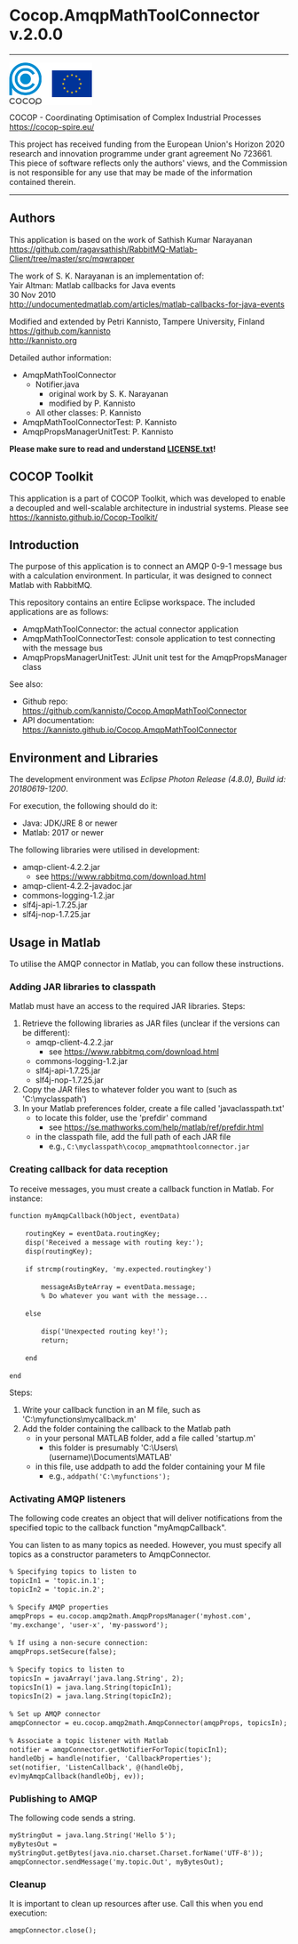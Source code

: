 
Cocop.AmqpMathToolConnector v.2.0.0
===================================

---

<img src="logos.png" alt="COCOP and EU" style="display:block;margin-right:auto" />

COCOP - Coordinating Optimisation of Complex Industrial Processes  
https://cocop-spire.eu/

This project has received funding from the European Union's Horizon 2020 research and innovation programme under grant agreement No 723661. This piece of software reflects only the authors' views, and the Commission is not responsible for any use that may be made of the information contained therein.

---


Authors
-------

This application is based on the work of Sathish Kumar Narayanan  
https://github.com/ragavsathish/RabbitMQ-Matlab-Client/tree/master/src/mqwrapper

The work of S. K. Narayanan is an implementation of:  
Yair Altman: Matlab callbacks for Java events  
30 Nov 2010  
http://undocumentedmatlab.com/articles/matlab-callbacks-for-java-events

Modified and extended by Petri Kannisto, Tampere University, Finland  
https://github.com/kannisto  
http://kannisto.org

Detailed author information:

* AmqpMathToolConnector
    * Notifier.java
        * original work by S. K. Narayanan
        * modified by P. Kannisto
    * All other classes: P. Kannisto
* AmqpMathToolConnectorTest: P. Kannisto
* AmqpPropsManagerUnitTest: P. Kannisto

**Please make sure to read and understand [LICENSE.txt](./LICENSE.txt)!**


COCOP Toolkit
-------------

This application is a part of COCOP Toolkit, which was developed to enable a decoupled and well-scalable architecture in industrial systems. Please see https://kannisto.github.io/Cocop-Toolkit/


Introduction
------------

The purpose of this application is to connect an AMQP 0-9-1 message bus with a calculation environment. In particular, it was designed to connect Matlab with RabbitMQ.

This repository contains an entire Eclipse workspace. The included applications are as follows:

* AmqpMathToolConnector: the actual connector application
* AmqpMathToolConnectorTest: console application to test connecting with the message bus
* AmqpPropsManagerUnitTest: JUnit unit test for the AmqpPropsManager class

See also:

* Github repo: https://github.com/kannisto/Cocop.AmqpMathToolConnector
* API documentation: https://kannisto.github.io/Cocop.AmqpMathToolConnector


Environment and Libraries
-------------------------

The development environment was _Eclipse Photon Release (4.8.0), Build id: 20180619-1200_.

For execution, the following should do it:

* Java: JDK/JRE 8 or newer
* Matlab: 2017 or newer

The following libraries were utilised in development:

* amqp-client-4.2.2.jar
    * see https://www.rabbitmq.com/download.html
* amqp-client-4.2.2-javadoc.jar
* commons-logging-1.2.jar
* slf4j-api-1.7.25.jar
* slf4j-nop-1.7.25.jar


## Usage in Matlab

To utilise the AMQP connector in Matlab, you can follow these instructions.


### Adding JAR libraries to classpath

Matlab must have an access to the required JAR libraries. Steps:

1. Retrieve the following libraries as JAR files (unclear if the versions can be different):
    * amqp-client-4.2.2.jar
        * see https://www.rabbitmq.com/download.html
    * commons-logging-1.2.jar
    * slf4j-api-1.7.25.jar
    * slf4j-nop-1.7.25.jar
2. Copy the JAR files to whatever folder you want to (such as 'C:\\myclasspath')
3. In your Matlab preferences folder, create a file called 'javaclasspath.txt'
    * to locate this folder, use the 'prefdir' command
        * see https://se.mathworks.com/help/matlab/ref/prefdir.html
    * in the classpath file, add the full path of each JAR file
        * e.g., ```C:\myclasspath\cocop_amqpmathtoolconnector.jar```


### Creating callback for data reception

To receive messages, you must create a callback function in Matlab. For instance:

```
function myAmqpCallback(hObject, eventData)

    routingKey = eventData.routingKey;
    disp('Received a message with routing key:');
    disp(routingKey);
    
    if strcmp(routingKey, 'my.expected.routingkey')
        
        messageAsByteArray = eventData.message;
        % Do whatever you want with the message...
        
    else
        
        disp('Unexpected routing key!');
        return;
        
    end
    
end
```

Steps:

1. Write your callback function in an M file, such as 'C:\\myfunctions\\mycallback.m'
2. Add the folder containing the callback to the Matlab path
    * in your personal MATLAB folder, add a file called 'startup.m'
        * this folder is presumably 'C:\\Users\\(username)\\Documents\\MATLAB'
    * in this file, use addpath to add the folder containing your M file
        * e.g., ```addpath('C:\myfunctions');```


### Activating AMQP listeners

The following code creates an object that will deliver notifications from the specified topic to the callback function "myAmqpCallback".

You can listen to as many topics as needed. However, you must specify all topics as a constructor parameters to AmqpConnector. 

```
% Specifying topics to listen to
topicIn1 = 'topic.in.1';
topicIn2 = 'topic.in.2';

% Specify AMQP properties
amqpProps = eu.cocop.amqp2math.AmqpPropsManager('myhost.com', 'my.exchange', 'user-x', 'my-password');

% If using a non-secure connection:
amqpProps.setSecure(false);
 
% Specify topics to listen to
topicsIn = javaArray('java.lang.String', 2);
topicsIn(1) = java.lang.String(topicIn1);
topicsIn(2) = java.lang.String(topicIn2);
 
% Set up AMQP connector
amqpConnector = eu.cocop.amqp2math.AmqpConnector(amqpProps, topicsIn);
 
% Associate a topic listener with Matlab
notifier = amqpConnector.getNotifierForTopic(topicIn1);
handleObj = handle(notifier, 'CallbackProperties');
set(notifier, 'ListenCallback', @(handleObj, ev)myAmqpCallback(handleObj, ev));
```


### Publishing to AMQP

The following code sends a string.

```
myStringOut = java.lang.String('Hello 5');
myBytesOut = myStringOut.getBytes(java.nio.charset.Charset.forName('UTF-8'));
amqpConnector.sendMessage('my.topic.Out', myBytesOut);
```


### Cleanup

It is important to clean up resources after use. Call this when you end execution:

```
amqpConnector.close();
```
